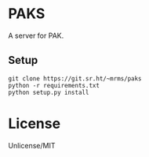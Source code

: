 # PAKS

A server for PAK.

## Setup

```
git clone https://git.sr.ht/~mrms/paks
python -r requirements.txt
python setup.py install
```

# License

Unlicense/MIT

